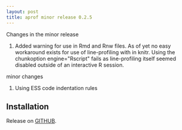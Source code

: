 ```yaml
---
layout: post
title: aprof minor release 0.2.5
---
```


Changes in the minor release

1. Added warning for use in Rmd and Rnw files. As of yet no easy workaround exists for use of line-profiling with in knitr. Using the chunkoption engine="Rscript" fails as line-profiling itself seemed disabled outside of an interactive R session.

minor changes
1. Using ESS code indentation rules

## Installation

Release on [GITHUB](https://github.com/MarcoDVisser/aprof).

